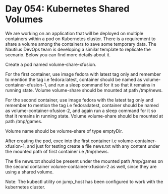 # Day 054: Kubernetes Shared Volumes
We are working on an application that will be deployed on multiple containers within a pod on Kubernetes cluster. There is a requirement to share a volume among the containers to save some temporary data. The Nautilus DevOps team is developing a similar template to replicate the scenario. Below you can find more details about it.



Create a pod named volume-share-xfusion.


For the first container, use image fedora with latest tag only and remember to mention the tag i.e fedora:latest, container should be named as volume-container-xfusion-1, and run a sleep command for it so that it remains in running state. Volume volume-share should be mounted at path /tmp/news.


For the second container, use image fedora with the latest tag only and remember to mention the tag i.e fedora:latest, container should be named as volume-container-xfusion-2, and again run a sleep command for it so that it remains in running state. Volume volume-share should be mounted at path /tmp/games.


Volume name should be volume-share of type emptyDir.


After creating the pod, exec into the first container i.e volume-container-xfusion-1, and just for testing create a file news.txt with any content under the mounted path of first container i.e /tmp/news.


The file news.txt should be present under the mounted path /tmp/games on the second container volume-container-xfusion-2 as well, since they are using a shared volume.


Note: The kubectl utility on jump_host has been configured to work with the kubernetes cluster.